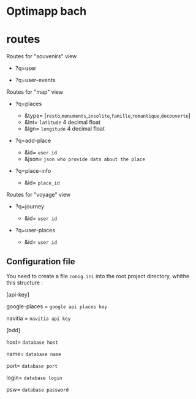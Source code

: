 # Optimapp bach


# routes

Routes for "souvenirs" view

- ?q=user

- ?q=user-events


Routes for "map" view

- ?q=places
    - &type= [`resto`,`monuments`,`insolite`,`famille`,`romantique`,`decouverte`]
    - &lnt= `latitude` 4 decimal float
    - &lgn= `longitude` 4 decimal float

- ?q=add-place
    - &id= `user id`
    - &json= `json who provide data about the place`

- ?q=place-info
    - &id= `place_id`


Routes for "voyage" view

- ?q=journey
    - &id= `user id`

- ?q=user-places
    - &id= `user id`


## Configuration file
You need to create a file `conig.ini` into the root project directory, whithe this structure :


[api-key]

google-places = `google api places key`

navitia = `navitia api key`

[bdd]

host= `database host`

name= `database name`

port= `database port`

login= `database login`

psw= `database password`

